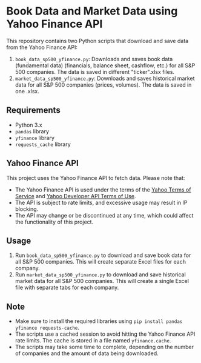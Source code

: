 # Book Data and Market Data using Yahoo Finance API

This repository contains two Python scripts that download and save data from the Yahoo Finance API:

1. `book_data_sp500_yfinance.py`: Downloads and saves book data (fundamental data) (financials, balance sheet, cashflow, etc.) for all S&P 500 companies. The data is saved in different "ticker".xlsx files.
2. `market_data_sp500_yfinance.py`: Downloads and saves historical market data for all S&P 500 companies (prices, volumes). The data is saved in one .xlsx.

## Requirements

* Python 3.x
* `pandas` library
* `yfinance` library
* `requests_cache` library

## Yahoo Finance API

This project uses the Yahoo Finance API to fetch data. Please note that:

* The Yahoo Finance API is used under the terms of the [Yahoo Terms of Service](https://policies.yahoo.com/us/en/yahoo/terms/index.htm) and [Yahoo Developer API Terms of Use](https://legal.yahoo.com/us/en/yahoo/terms/product-atos/apiforydn/index.html).
* The API is subject to rate limits, and excessive usage may result in IP blocking.
* The API may change or be discontinued at any time, which could affect the functionality of this project.


## Usage

1. Run `book_data_sp500_yfinance.py` to download and save book data for all S&P 500 companies. This will create separate Excel files for each company.
2. Run `market_data_sp500_yfinance.py` to download and save historical market data for all S&P 500 companies. This will create a single Excel file with separate tabs for each company.

## Note

* Make sure to install the required libraries using `pip install pandas yfinance requests-cache`.
* The scripts use a cached session to avoid hitting the Yahoo Finance API rate limits. The cache is stored in a file named `yfinance.cache`.
* The scripts may take some time to complete, depending on the number of companies and the amount of data being downloaded.
